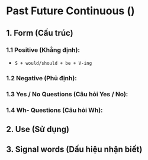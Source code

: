 # Past Future Continuous ()

## 1. Form (Cấu trúc)

### 1.1 Positive (Khằng định):
- `S + would/should + be + V-ing`

### 1.2 Negative (Phủ định):

### 1.3 Yes / No Questions (Câu hỏi Yes / No):

### 1.4 Wh- Questions (Câu hỏi Wh):

## 2. Use (Sử dụng)

## 3. Signal words (Dấu hiệu nhận biết)
